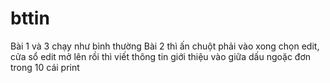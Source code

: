 # bttin
Bài 1 và 3 chạy như bình thường
Bài 2 thì ấn chuột phải vào xong chọn edit, cửa sổ edit mở lên rồi thì viết thông tin giới thiệu vào giữa dấu ngoặc đơn trong 10 cái print 
